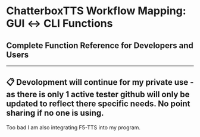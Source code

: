 # ChatterboxTTS Workflow Mapping: GUI ↔ CLI Functions

## Complete Function Reference for Developers and Users

---

## 📋 **Devolopment will continue for my private use** - as there is only 1 active tester github will only be updated to reflect there specific needs. No point sharing if no one is using.

Too bad I am also integrating F5-TTS into my program.